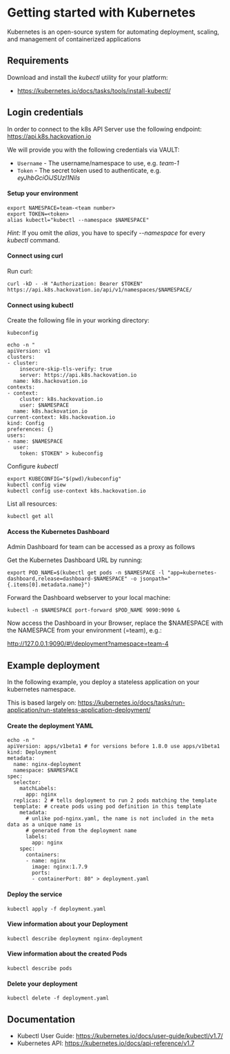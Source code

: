 Getting started with Kubernetes
=========
Kubernetes is an open-source system for automating deployment, scaling, and management of containerized applications

## Requirements
Download and install the _kubectl_ utility for your platform:
* https://kubernetes.io/docs/tasks/tools/install-kubectl/

## Login credentials
In order to connect to the k8s API Server use the following endpoint: https://api.k8s.hackovation.io

We will provide you with the following credentials via VAULT:
* `Username` - The username/namespace to use, e.g. _team-1_
* `Token` - The secret token used to authenticate, e.g. _eyJhbGciOiJSUzI1NiIs_

#### Setup your environment
```
export NAMESPACE=team-<team number>
export TOKEN=<token>
alias kubectl="kubectl --namespace $NAMESPACE"
```
_Hint:_ If you omit the _alias_, you have to specify _--namespace_ for every _kubectl_ command.

#### Connect using curl
Run curl:
```
curl -kD - -H "Authorization: Bearer $TOKEN" https://api.k8s.hackovation.io/api/v1/namespaces/$NAMESPACE/
```

#### Connect using kubectl
Create the following file in your working directory:

`kubeconfig`
```
echo -n "
apiVersion: v1
clusters:
- cluster:
    insecure-skip-tls-verify: true
    server: https://api.k8s.hackovation.io
  name: k8s.hackovation.io
contexts:
- context:
    cluster: k8s.hackovation.io
    user: $NAMESPACE
  name: k8s.hackovation.io
current-context: k8s.hackovation.io
kind: Config
preferences: {}
users:
- name: $NAMESPACE
  user:
    token: $TOKEN" > kubeconfig
```

Configure _kubectl_
```
export KUBECONFIG="$(pwd)/kubeconfig"
kubectl config view
kubectl config use-context k8s.hackovation.io
```

List all resources:
```
kubectl get all
```

#### Access the Kubernetes Dashboard
Admin Dashboard for team can be accessed as a proxy as follows

Get the Kubernetes Dashboard URL by running:
```
export POD_NAME=$(kubectl get pods -n $NAMESPACE -l "app=kubernetes-dashboard,release=dashboard-$NAMESPACE" -o jsonpath="{.items[0].metadata.name}")
```

Forward the Dashboard webserver to your local machine:
```
kubectl -n $NAMESPACE port-forward $POD_NAME 9090:9090 &
```

Now access the Dashboard in your Browser, replace the $NAMESPACE with the NAMESPACE from your environment (=team), e.g.:

 http://127.0.0.1:9090/#!/deployment?namespace=team-4

## Example deployment
In the following example, you deploy a stateless application on your kubernetes namespace.

This is based largely on: https://kubernetes.io/docs/tasks/run-application/run-stateless-application-deployment/

#### Create the deployment YAML
```
echo -n "
apiVersion: apps/v1beta1 # for versions before 1.8.0 use apps/v1beta1
kind: Deployment
metadata:
  name: nginx-deployment
  namespace: $NAMESPACE
spec:
  selector:
    matchLabels:
      app: nginx
  replicas: 2 # tells deployment to run 2 pods matching the template
  template: # create pods using pod definition in this template
    metadata:
      # unlike pod-nginx.yaml, the name is not included in the meta data as a unique name is
      # generated from the deployment name
      labels:
        app: nginx
    spec:
      containers:
      - name: nginx
        image: nginx:1.7.9
        ports:
        - containerPort: 80" > deployment.yaml
```

#### Deploy the service
```
kubectl apply -f deployment.yaml
```

#### View information about your Deployment
```
kubectl describe deployment nginx-deployment
```

#### View information about the created Pods
```
kubectl describe pods
```

#### Delete your deployment
```
kubectl delete -f deployment.yaml
```


## Documentation
* Kubectl User Guide: https://kubernetes.io/docs/user-guide/kubectl/v1.7/
* Kubernetes API: https://kubernetes.io/docs/api-reference/v1.7
